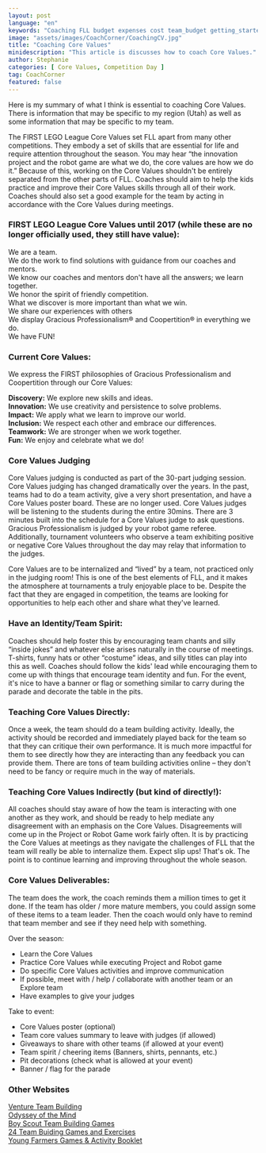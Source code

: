```yaml
---
layout: post
language: "en"
keywords: "Coaching FLL budget expenses cost team_budget getting_started"
image: "assets/images/CoachCorner/CoachingCV.jpg"
title: "Coaching Core Values"
minidescription: "This article is discusses how to coach Core Values."
author: Stephanie
categories: [ Core Values, Competition Day ]
tag: CoachCorner
featured: false
---
```


Here is my summary of what I think is essential to coaching Core Values. There is information that may be specific to my region (Utah) as well as some information that may be specific to my team.

The FIRST LEGO League Core Values set FLL apart from many other competitions. They embody a set of skills that are essential for life and require attention throughout the season. You may hear “the innovation project and the robot game are what we do, the core values are how we do it.” Because of this, working on the Core Values shouldn't be entirely separated from the other parts of FLL. Coaches should aim to help the kids practice and improve their Core Values skills through all of their work. Coaches should also set a good example for the team by acting in accordance with the Core Values during meetings.

### FIRST LEGO League Core Values until 2017 (while these are no longer officially used, they still have value):

We are a team.<br>
We do the work to find solutions with guidance from our coaches and mentors.<br>
We know our coaches and mentors don't have all the answers; we learn together. <br>
We honor the spirit of friendly competition.<br>
What we discover is more important than what we win.<br>
We share our experiences with others<br>
We display Gracious Professionalism® and Coopertition® in everything we do.<br>
We have FUN!<br>

### Current Core Values:

We express the FIRST philosophies of Gracious Professionalism and Coopertition through our Core Values:

<b>Discovery:</b> We explore new skills and ideas. <br>
<b>Innovation:</b> We use creativity and persistence to solve problems.<br>
<b>Impact:</b> We apply what we learn to improve our world.<br>
<b>Inclusion:</b> We respect each other and embrace our differences.<br>
<b>Teamwork:</b> We are stronger when we work together.<br>
<b>Fun:</b>  We enjoy and celebrate what we do!

### Core Values Judging

Core Values judging is conducted as part of the 30-part judging session. Core Values judging has changed dramatically over the years. In the past, teams had to do a team activity, give a very short presentation, and have a Core Values poster board. These are no longer used. Core Values judges will be listening to the students during the entire 30mins. There are 3 minutes built into the schedule for a Core Values judge to ask questions. Gracious Professionalism is judged by your robot game referee. Additionally, tournament volunteers who observe a team exhibiting positive or negative Core Values throughout the day may relay that information to the judges.

Core Values are to be internalized and “lived” by a team, not practiced only in the judging room! This is one of the best elements of FLL, and it makes the atmosphere at tournaments a truly enjoyable place to be. Despite the fact that they are engaged in competition, the teams are looking for opportunities to help each other and share what they've learned.

### Have an Identity/Team Spirit:

Coaches should help foster this by encouraging team chants and silly “inside jokes” and whatever else arises naturally in the course of meetings. T-shirts, funny hats or other “costume” ideas, and silly titles can play into this as well. Coaches should follow the kids' lead while encouraging them to come up with things that encourage team identity and fun. For the event, it's nice to have a banner or flag or something similar to carry during the parade and decorate the table in the pits.

### Teaching Core Values Directly:

Once a week, the team should do a team building activity. Ideally, the activity should be recorded and immediately played back for the team so that they can critique their own performance. It is much more impactful for them to see directly how they are interacting than any feedback you can provide them. There are tons of team building activities online – they don't need to be fancy or require much in the way of materials.

### Teaching Core Values Indirectly (but kind of directly!):

All coaches should stay aware of how the team is interacting with one another as they work, and should be ready to help mediate any disagreement with an emphasis on the Core Values. Disagreements will come up in the Project or Robot Game work fairly often. It is by practicing the Core Values at meetings as they navigate the challenges of FLL that the team will really be able to internalize them. Expect slip ups! That's ok. The point is to continue learning and improving throughout the whole season.

### Core Values Deliverables:

The team does the work, the coach reminds them a million times to get it done. If the team has older / more mature members, you could assign some of these items to a team leader. Then the coach would only have to remind that team member and see if they need help with something.

Over the season:
- Learn the Core Values
- Practice Core Values while executing Project and Robot game
- Do specific Core Values activities and improve communication
- If possible, meet with / help / collaborate with another team or an Explore team
- Have examples to give your judges

Take to event:
- Core Values poster (optional)
- Team core values summary to leave with judges (if allowed)
- Giveaways to share with other teams­ (if allowed at your event)
- Team spirit / cheering items (Banners, shirts, pennants, etc.)
- Pit decorations (check what is allowed at your event)
- Banner / flag for the parade

### Other Websites
<a href="http://www.ventureteambuilding.co.uk/team-building-activities/">Venture Team Building</a><br>
<a href="https://www.odysseyofthemind.com/practice/">Odyssey of the Mind</a><br>
<a href="http://usscouts.org/games/game_t.asp">Boy Scout Team Building Games</a><br>
<a href="https://smallbiztrends.com/2015/09/team-building-exercises-and-games.html">24 Team Buiding Games and Exercises</a><br>
<a href="https://yfcu.org/uploads/file/Games%2520booklet%25202007.pdf">Young Farmers Games & Activity Booklet<a> <br>
